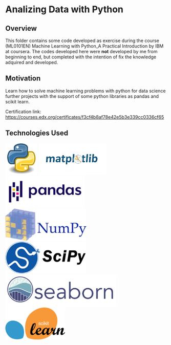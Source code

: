 # Analizing Data with Python
## Overview
This folder contains some code developed as exercise during the course (ML0101EN) Machine Learning with Python_A Practical Introduction by IBM at coursera.
The codes developed here were **not** developed by me from beginning to end, but completed with the intention of fix the knowledge adquired and developed.

## Motivation
Learn how to solve machine learning problems with python for data science further projects with the support of some python libraries as pandas and scikit learn.

Certification link:
https://courses.edx.org/certificates/f3cf4b8af78e42e5b3e339cc0336cf65

## Technologies Used
<img src="/images/python.png" height="100"> <img src="/images/matplotlib.jpeg" height="100"> <img src="/images/pandas.png" height="100"> <img src="/images/numpy.png" height="100">
 <img src="/images/scipy.png" height="100">  <img src="/images/seaborn.png" height="100"> <img src="/images/sklearn.png" height="100">




